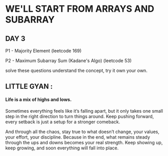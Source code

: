 # WE'LL START FROM ARRAYS AND SUBARRAY


## DAY 3

P1 - Majority Element (leetcode 169)

P2 - Maximum Subarray Sum (Kadane's Algo) (leetcode 53)

solve these questions understand the concept, try it own your own.

## LITTLE GYAN : 

#### Life is a mix of highs and lows. 

Sometimes everything feels like it’s falling apart, but it only takes one small step in the right direction to turn things around. Keep pushing forward, every setback is just a setup for a stronger comeback.

And through all the chaos, stay true to what doesn’t change, your values, your effort, your discipline. Because in the end, what remains steady through the ups and downs becomes your real strength. Keep showing up, keep growing, and soon everything will fall into place.
